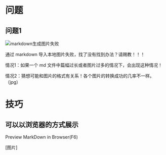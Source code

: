 # 问题
## 问题1
![markdown生成图片失败](https://i.imgur.com/N7LBe4a.png)

通过 markdown 导入本地图片失败，找了没有找到办法？请赐教！！！

情况1：如果一个 md 文件中篇幅过长或者图片过多的情况下，会出现这种情况！

情况2：猜想可能和图片的格式有关系！各个图片的转换成功的几率不一样。（jpg）
# 技巧
## 可以以浏览器的方式展示
Preview MarkDown in Browser(F6)

[图片]